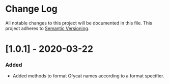 # Change Log
All notable changes to this project will be documented in this file.
This project adheres to [Semantic Versioning](http://semver.org/).

# [1.0.1] - 2020-03-22
### Added
- Added methods to format Gfycat names according to a format specifier.
